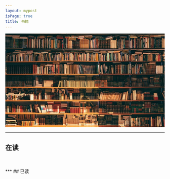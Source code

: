 ```yaml
---
layout: mypost
isPage: true
title: 书籍
---
```

![书](image/book.jpg)
<br/>
***
## 在读
<br/>
<br/>
***
## 已读

